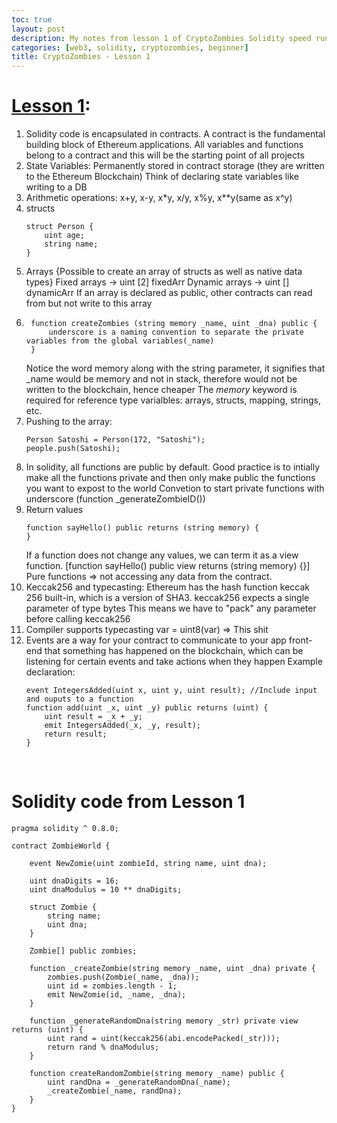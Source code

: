 ```yaml
---
toc: true
layout: post
description: My notes from lesson 1 of CryptoZombies Solidity speed run.
categories: [web3, solidity, cryptozombies, beginner]
title: CryptoZombies - Lesson 1
---
```


# [Lesson 1](https://share.cryptozombies.io/en/lesson/1/share/saxenismgmail.com):
1. Solidity code is encapsulated in contracts. A contract is the fundamental building block of Ethereum
applications. All variables and functions belong to a contract and this will be the starting point of all projects
2. State Variables:
    Permanently stored in contract storage (they are written to the Ethereum Blockchain)
    Think of declaring state variables like writing to a DB
3. Arithmetic operations:
    x+y, x-y, x*y, x/y, x%y, x**y(same as x^y)
4. structs
    ```
    struct Person {
        uint age;
        string name;
    }
    ```
5. Arrays {Possible to create an array of structs as well as native data types}
    Fixed arrays -> uint [2] fixedArr
    Dynamic arrays -> uint [] dynamicArr
    If an array is declared as public, other contracts can read from but not write to this array
6. ```
    function createZombies (string memory _name, uint _dna) public {
        underscore is a naming convention to separate the private variables from the global variables(_name) 
    } 
    ```
    Notice the word memory along with the string parameter, it signifies that _name would be memory and not in stack, therefore would not be written to the blockchain, hence cheaper
    The *memory* keyword is required for reference type varialbles: arrays, structs, mapping, strings, etc.
7.  Pushing to the array:
    ```
    Person Satoshi = Person(172, "Satoshi");
    people.push(Satoshi);
    ```
8. In solidity, all functions are public by default. Good practice is to intially make all the functions private and then only make public the functions you want to expost to the world
    Convetion to start private functions with underscore (function _generateZombieID())
9. Return values
    ```
    function sayHello() public returns (string memory) {
    }
    ```
    If a function does not change any values, we can term it as a view function. [function sayHello() public view returns (string memory) {}]
    Pure functions => not accessing any data from the contract.
10. Keccak256 and typecasting:
    Ethereum has the hash function keccak 256 built-in, which is a version of SHA3.
    keccak256 expects a single parameter of type bytes
    This means we have to "pack" any parameter before calling keccak256
11. Compiler supports typecasting
    var = uint8(var) => This shit
12. Events are a way for your contract to communicate to your app front-end that something has happened on the blockchain, which can be listening for certain events and take actions when they happen
    Example declaration:
    ```
    event IntegersAdded(uint x, uint y, uint result); //Include input and ouputs to a function
    function add(uint _x, uint _y) public returns (uint) {
        uint result = _x + _y;
        emit IntegersAdded(_x, _y, result);
        return result;
    }
    ```
    
  
<br/>

# Solidity code from Lesson 1
```solidity
pragma solidity ^ 0.8.0;

contract ZombieWorld {

    event NewZomie(uint zombieId, string name, uint dna);

    uint dnaDigits = 16;
    uint dnaModulus = 10 ** dnaDigits;

    struct Zombie {
        string name;
        uint dna;
    }

    Zombie[] public zombies;

    function _createZombie(string memory _name, uint _dna) private {
        zombies.push(Zombie(_name, _dna));
        uint id = zombies.length - 1;
        emit NewZomie(id, _name, _dna);
    }

    function _generateRandomDna(string memory _str) private view returns (uint) {
        uint rand = uint(keccak256(abi.encodePacked(_str)));
        return rand % dnaModulus;
    }

    function createRandomZombie(string memory _name) public {
        uint randDna = _generateRandomDna(_name);
        _createZombie(_name, randDna);
    }
}
```
